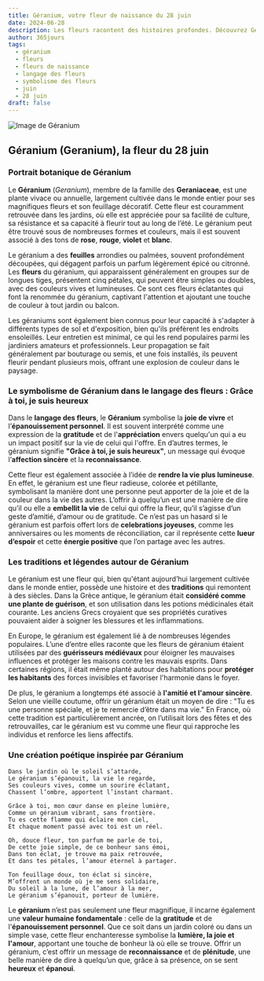 ```yaml
---
title: Géranium, votre fleur de naissance du 28 juin
date: 2024-06-28
description: Les fleurs racontent des histoires profondes. Découvrez Géranium, votre fleur de naissance du 28 juin, ses symboles et récits fascinants. Plongez dans sa signification et son langage unique dans l'art floral.
author: 365jours
tags:
  - géranium
  - fleurs
  - fleurs de naissance
  - langage des fleurs
  - symbolisme des fleurs
  - juin
  - 28 juin
draft: false
---
```



![Image de Géranium](https://cdn.pixabay.com/photo/2020/06/02/10/21/flowers-5250327_640.jpg#center)


## Géranium (Geranium), la fleur du 28 juin

### Portrait botanique de Géranium

Le **Géranium** (_Geranium_), membre de la famille des **Geraniaceae**, est une plante vivace ou annuelle, largement cultivée dans le monde entier pour ses magnifiques fleurs et son feuillage décoratif. Cette fleur est couramment retrouvée dans les jardins, où elle est appréciée pour sa facilité de culture, sa résistance et sa capacité à fleurir tout au long de l’été. Le géranium peut être trouvé sous de nombreuses formes et couleurs, mais il est souvent associé à des tons de **rose**, **rouge**, **violet** et **blanc**.

Le géranium a des **feuilles** arrondies ou palmées, souvent profondément découpées, qui dégagent parfois un parfum légèrement épicé ou citronné. Les **fleurs** du géranium, qui apparaissent généralement en groupes sur de longues tiges, présentent cinq pétales, qui peuvent être simples ou doubles, avec des couleurs vives et lumineuses. Ce sont ces fleurs éclatantes qui font la renommée du géranium, captivant l'attention et ajoutant une touche de couleur à tout jardin ou balcon.

Les géraniums sont également bien connus pour leur capacité à s'adapter à différents types de sol et d'exposition, bien qu'ils préfèrent les endroits ensoleillés. Leur entretien est minimal, ce qui les rend populaires parmi les jardiniers amateurs et professionnels. Leur propagation se fait généralement par bouturage ou semis, et une fois installés, ils peuvent fleurir pendant plusieurs mois, offrant une explosion de couleur dans le paysage.

### Le symbolisme de Géranium dans le langage des fleurs : Grâce à toi, je suis heureux

Dans le **langage des fleurs**, le **Géranium** symbolise la **joie de vivre** et l’**épanouissement personnel**. Il est souvent interprété comme une expression de la **gratitude** et de l'**appréciation** envers quelqu'un qui a eu un impact positif sur la vie de celui qui l'offre. En d’autres termes, le géranium signifie **"Grâce à toi, je suis heureux"**, un message qui évoque l’**affection sincère** et la **reconnaissance**.

Cette fleur est également associée à l’idée de **rendre la vie plus lumineuse**. En effet, le géranium est une fleur radieuse, colorée et pétillante, symbolisant la manière dont une personne peut apporter de la joie et de la couleur dans la vie des autres. L’offrir à quelqu’un est une manière de dire qu’il ou elle a **embellit la vie** de celui qui offre la fleur, qu’il s’agisse d’un geste d’amitié, d’amour ou de gratitude. Ce n’est pas un hasard si le géranium est parfois offert lors de **celebrations joyeuses**, comme les anniversaires ou les moments de réconciliation, car il représente cette **lueur d’espoir** et cette **énergie positive** que l’on partage avec les autres.

### Les traditions et légendes autour de Géranium

Le géranium est une fleur qui, bien qu'étant aujourd’hui largement cultivée dans le monde entier, possède une histoire et des **traditions** qui remontent à des siècles. Dans la Grèce antique, le géranium était **considéré comme une plante de guérison**, et son utilisation dans les potions médicinales était courante. Les anciens Grecs croyaient que ses propriétés curatives pouvaient aider à soigner les blessures et les inflammations.

En Europe, le géranium est également lié à de nombreuses légendes populaires. L’une d’entre elles raconte que les fleurs de géranium étaient utilisées par des **guérisseurs médiévaux** pour éloigner les mauvaises influences et protéger les maisons contre les mauvais esprits. Dans certaines régions, il était même planté autour des habitations pour **protéger les habitants** des forces invisibles et favoriser l'harmonie dans le foyer.

De plus, le géranium a longtemps été associé à **l'amitié et l'amour sincère**. Selon une vieille coutume, offrir un géranium était un moyen de dire : "Tu es une personne spéciale, et je te remercie d’être dans ma vie." En France, où cette tradition est particulièrement ancrée, on l’utilisait lors des fêtes et des retrouvailles, car le géranium est vu comme une fleur qui rapproche les individus et renforce les liens affectifs.

### Une création poétique inspirée par Géranium

```
Dans le jardin où le soleil s’attarde,  
Le géranium s’épanouit, la vie le regarde,  
Ses couleurs vives, comme un sourire éclatant,  
Chassent l’ombre, apportent l’instant charmant.

Grâce à toi, mon cœur danse en pleine lumière,  
Comme un géranium vibrant, sans frontière.  
Tu es cette flamme qui éclaire mon ciel,  
Et chaque moment passé avec toi est un réel.

Oh, douce fleur, ton parfum me parle de toi,  
De cette joie simple, de ce bonheur sans émoi,  
Dans ton éclat, je trouve ma paix retrouvée,  
Et dans tes pétales, l’amour éternel à partager.

Ton feuillage doux, ton éclat si sincère,  
M’offrent un monde où je me sens solidaire,  
Du soleil à la lune, de l’amour à la mer,  
Le géranium s’épanouit, porteur de lumière.
```

Le **géranium** n’est pas seulement une fleur magnifique, il incarne également une **valeur humaine fondamentale** : celle de la **gratitude** et de l'**épanouissement personnel**. Que ce soit dans un jardin coloré ou dans un simple vase, cette fleur enchanteresse symbolise la **lumière, la joie et l'amour**, apportant une touche de bonheur là où elle se trouve. Offrir un géranium, c’est offrir un message de **reconnaissance** et de **plénitude**, une belle manière de dire à quelqu’un que, grâce à sa présence, on se sent **heureux** et **épanoui**.


